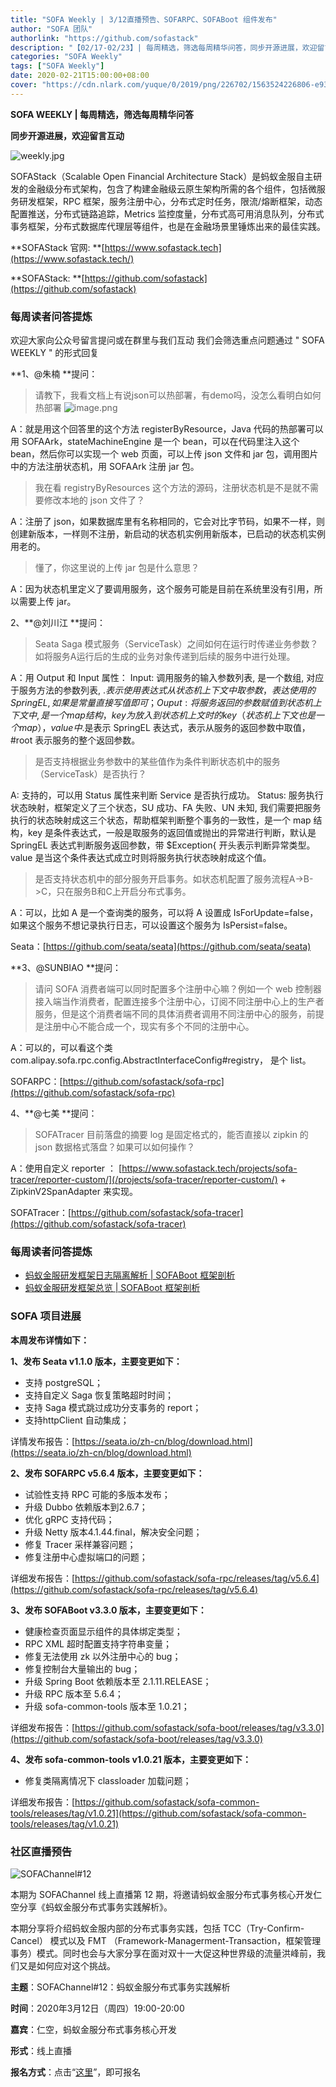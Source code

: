 ```yaml
---
title: "SOFA Weekly | 3/12直播预告、SOFARPC、SOFABoot 组件发布"
author: "SOFA 团队"
authorlink: "https://github.com/sofastack"
description: "【02/17-02/23】| 每周精选，筛选每周精华问答，同步开源进展，欢迎留言互动。"
categories: "SOFA Weekly"
tags: ["SOFA Weekly"]
date: 2020-02-21T15:00:00+08:00
cover: "https://cdn.nlark.com/yuque/0/2019/png/226702/1563524226806-e93607a3-1b77-4ca2-8c3c-0384ab966154.png"
---
```


**SOFA WEEKLY | 每周精选，筛选每周精华问答**

**同步开源进展，欢迎留言互动**

![weekly.jpg](https://cdn.nlark.com/yuque/0/2019/jpeg/226702/1562925824761-fc720f21-9622-437b-a783-0b0729eda119.jpeg)

SOFAStack（Scalable Open Financial Architecture Stack）是蚂蚁金服自主研发的金融级分布式架构，包含了构建金融级云原生架构所需的各个组件，包括微服务研发框架，RPC 框架，服务注册中心，分布式定时任务，限流/熔断框架，动态配置推送，分布式链路追踪，Metrics 监控度量，分布式高可用消息队列，分布式事务框架，分布式数据库代理层等组件，也是在金融场景里锤炼出来的最佳实践。

**SOFAStack 官网: **[https://www.sofastack.tech](https://www.sofastack.tech/)

**SOFAStack: **[https://github.com/sofastack](https://github.com/sofastack)

### 每周读者问答提炼

欢迎大家向公众号留言提问或在群里与我们互动
我们会筛选重点问题通过 " SOFA WEEKLY " 的形式回复

**1、@朱楠 **提问：

> 请教下，我看文档上有说json可以热部署，有demo吗，没怎么看明白如何热部署
> ![image.png](https://cdn.nlark.com/yuque/0/2020/png/226702/1582270528773-c95ddf2a-cf84-43a1-a063-feeef533d096.png)

A：就是用这个回答里的这个方法 registerByResource，Java 代码的热部署可以用 SOFAArk，stateMachineEngine 是一个 bean，可以在代码里注入这个 bean，然后你可以实现一个 web 页面，可以上传 json 文件和 jar 包，调用图片中的方法注册状态机，用 SOFAArk 注册 jar 包。

> 我在看 registryByResources 这个方法的源码，注册状态机是不是就不需要修改本地的 json 文件了？

A：注册了 json，如果数据库里有名称相同的，它会对比字节码，如果不一样，则创建新版本，一样则不注册，新启动的状态机实例用新版本，已启动的状态机实例用老的。

> 懂了，你这里说的上传 jar 包是什么意思？

A：因为状态机里定义了要调用服务，这个服务可能是目前在系统里没有引用，所以需要上传 jar。

2、**@刘川江 **提问：

> Seata Saga 模式服务（ServiceTask）之间如何在运行时传递业务参数？如将服务A运行后的生成的业务对象传递到后续的服务中进行处理。

A：用 Output 和 Input 属性：
Input: 调用服务的输入参数列表, 是一个数组, 对应于服务方法的参数列表, $.表示使用表达式从状态机上下文中取参数，表达使用的 SpringEL, 如果是常量直接写值即可；
Ouput: 将服务返回的参数赋值到状态机上下文中, 是一个 map 结构，key 为放入到状态机上文时的 key（状态机上下文也是一个 map），value 中$.是表示 SpringEL 表达式，表示从服务的返回参数中取值，#root 表示服务的整个返回参数。

> 是否支持根据业务参数中的某些值作为条件判断状态机中的服务（ServiceTask）是否执行？

A: 支持的，可以用 Status 属性来判断 Service 是否执行成功。
Status: 服务执行状态映射，框架定义了三个状态，SU 成功、FA 失败、UN 未知, 我们需要把服务执行的状态映射成这三个状态，帮助框架判断整个事务的一致性，是一个 map 结构，key 是条件表达式，一般是取服务的返回值或抛出的异常进行判断，默认是 SpringEL 表达式判断服务返回参数，带 $Exception{ 开头表示判断异常类型。value 是当这个条件表达式成立时则将服务执行状态映射成这个值。

> 是否支持状态机中的部分服务开启事务。如状态机配置了服务流程A->B->C，只在服务B和C上开启分布式事务。

A：可以，比如 A 是一个查询类的服务，可以将 A 设置成 IsForUpdate=false，如果这个服务不想记录执行日志，可以设置这个服务为 IsPersist=false。

Seata：[https://github.com/seata/seata](https://github.com/seata/seata)

**3、@SUNBIAO **提问：

> 请问 SOFA 消费者端可以同时配置多个注册中心嘛？例如一个 web 控制器接入端当作消费者，配置连接多个注册中心，订阅不同注册中心上的生产者服务，但是这个消费者端不同的具体消费者调用不同注册中心的服务，前提是注册中心不能合成一个，现实有多个不同的注册中心。

A：可以的，可以看这个类 com.alipay.sofa.rpc.config.AbstractInterfaceConfig#registry， 是个 list。

SOFARPC：[https://github.com/sofastack/sofa-rpc](https://github.com/sofastack/sofa-rpc)

4、**@七美 **提问：

> SOFATracer 目前落盘的摘要 log 是固定格式的，能否直接以 zipkin 的 json 数据格式落盘？如果可以如何操作？

A：使用自定义 reporter ： [https://www.sofastack.tech/projects/sofa-tracer/reporter-custom/](/projects/sofa-tracer/reporter-custom/) + ZipkinV2SpanAdapter 来实现。

SOFATracer：[https://github.com/sofastack/sofa-tracer](https://github.com/sofastack/sofa-tracer)

### 每周读者问答提炼

- [蚂蚁金服研发框架日志隔离解析 | SOFABoot 框架剖析](/blog/sofa-boot-log-isolation/)
- [蚂蚁金服研发框架总览 | SOFABoot 框架剖析](/blog/sofa-boot-overview/)

### SOFA 项目进展

**本周发布详情如下：**

**1、发布 Seata v1.1.0 版本，主要变更如下：**

- 支持 postgreSQL；
- 支持自定义 Saga 恢复策略超时时间；
- 支持 Saga 模式跳过成功分支事务的 report；
- 支持httpClient 自动集成；

详情发布报告：[https://seata.io/zh-cn/blog/download.html](https://seata.io/zh-cn/blog/download.html)

**2、发布 SOFARPC v5.6.4 版本，主要变更如下：**

- 试验性支持 RPC 可能的多版本发布；
- 升级 Dubbo 依赖版本到2.6.7；
- 优化 gRPC 支持代码；
- 升级 Netty 版本4.1.44.final，解决安全问题；
- 修复 Tracer 采样兼容问题；
- 修复注册中心虚拟端口的问题；

详细发布报告：[https://github.com/sofastack/sofa-rpc/releases/tag/v5.6.4](https://github.com/sofastack/sofa-rpc/releases/tag/v5.6.4)

**3、发布 SOFABoot v3.3.0 版本，主要变更如下：**

- 健康检查页面显示组件的具体绑定类型；
- RPC XML 超时配置支持字符串变量；
- 修复无法使用 zk 以外注册中心的 bug；
- 修复控制台大量输出的 bug；
- 升级 Spring Boot 依赖版本至 2.1.11.RELEASE；
- 升级 RPC 版本至 5.6.4；
- 升级 sofa-common-tools 版本至 1.0.21；

详细发布报告：[https://github.com/sofastack/sofa-boot/releases/tag/v3.3.0](https://github.com/sofastack/sofa-boot/releases/tag/v3.3.0)

**4、发布 sofa-common-tools v1.0.21 版本，主要变更如下：**

- 修复类隔离情况下 classloader 加载问题；

详细发布报告：[https://github.com/sofastack/sofa-common-tools/releases/tag/v1.0.21](https://github.com/sofastack/sofa-common-tools/releases/tag/v1.0.21)

### 社区直播预告

![SOFAChannel#12](https://cdn.nlark.com/yuque/0/2020/jpeg/226702/1581670095015-cc3cc59c-6f09-43fb-87c2-ce115f0c22a6.jpeg)

本期为 SOFAChannel 线上直播第 12 期，将邀请蚂蚁金服分布式事务核心开发仁空分享《蚂蚁金服分布式事务实践解析》。

本期分享将介绍蚂蚁金服内部的分布式事务实践，包括 TCC（Try-Confirm-Cancel） 模式以及 FMT （Framework-Managerment-Transaction，框架管理事务）模式。同时也会与大家分享在面对双十一大促这种世界级的流量洪峰前，我们又是如何应对这个挑战。

**主题**：SOFAChannel#12：蚂蚁金服分布式事务实践解析

**时间**：2020年3月12日（周四）19:00-20:00

**嘉宾**：仁空，蚂蚁金服分布式事务核心开发

**形式**：线上直播

**报名方式**：点击“[这里](https://tech.antfin.com/community/live/1119)”，即可报名
